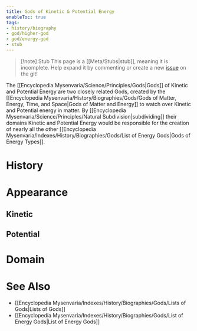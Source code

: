 ```yaml
---
title: Gods of Kinetic & Potential Energy
enableToc: true
tags:
- history/biography
- god/higher-god
- god/energy-god
- stub
---
```


> [!note] Stub
> This page is a [[Meta/Stubs|stub]], meaning it is incomplete. Help expand it by commenting or create a new [issue](https://github.com/RagtimeGal/quartz--encyclopedia-mysenvaria/issues/new/choose) on the git!


The [[Encyclopedia Mysenvaria/Science/Principles/Gods|Gods]] of Kinetic and Potential Energy are two closely related Gods, created by the [[Encyclopedia Mysenvaria/History/Biographies/Gods/Gods of Matter, Energy, Time, and Space|Gods of Matter and Energy]] to watch over Kinetic and Potential energy in matter. By [[Encyclopedia Mysenvaria/Science/Principles/Natural Subdivision|subdividing]] their domains Kinetic and Potential Energy would be responsible for the creation of nearly all the other [[Encyclopedia Mysenvaria/Indexes/History/Biographies/Gods/List of Energy Gods|Gods of Energy Types]].
# History

# Appearance
## Kinetic

## Potential

# Domain

# See Also
- [[Encyclopedia Mysenvaria/Indexes/History/Biographies/Gods/Lists of Gods|Lists of Gods]]
- [[Encyclopedia Mysenvaria/Indexes/History/Biographies/Gods/List of Energy Gods|List of Energy Gods]]